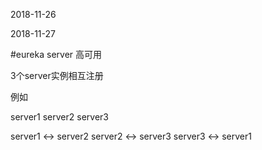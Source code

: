 2018-11-26




2018-11-27

#eureka server 高可用

3个server实例相互注册

例如

server1 server2 server3

server1 <-> server2
server2 <-> server3
server3 <-> server1



